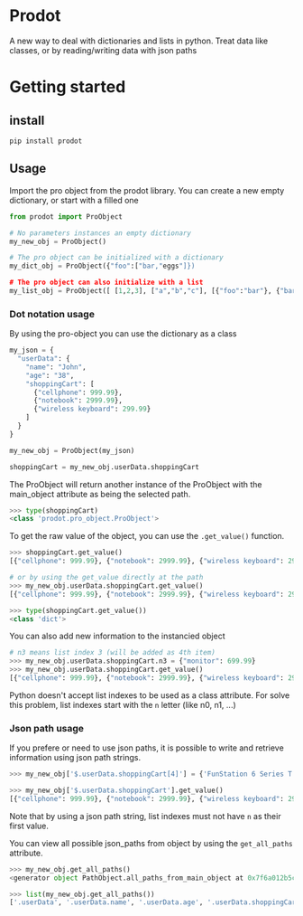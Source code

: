# Prodot

A new way to deal with dictionaries and lists in python.
Treat data like classes, or by reading/writing data with json paths

# Getting started

## install
```
pip install prodot
```

## Usage

Import the pro object from the prodot library. You can create a new empty dictionary, or start with a filled one

```Python
from prodot import ProObject

# No parameters instances an empty dictionary
my_new_obj = ProObject() 

# The pro object can be initialized with a dictionary
my_dict_obj = ProObject({"foo":["bar,"eggs"]})

# The pro object can also initialize with a list
my_list_obj = ProObject([ [1,2,3], ["a","b","c"], [{"foo":"bar"}, {"bar":"eggs"}] ])

```

### Dot notation usage
By using the pro-object you can use the dictionary as a class

```Python
my_json = {
  "userData": {
    "name": "John",
    "age": "38",
    "shoppingCart": [
      {"cellphone": 999.99},
      {"notebook": 2999.99},
      {"wireless keyboard": 299.99}
    ]
  }
}

my_new_obj = ProObject(my_json)

shoppingCart = my_new_obj.userData.shoppingCart
```

The ProObject will return another instance of the ProObject with the main_object attribute as being the selected path.

```Python
>>> type(shoppingCart)
<class 'prodot.pro_object.ProObject'>
```

To get the raw value of the object, you can use the `.get_value()` function.

```Python
>>> shoppingCart.get_value()
[{"cellphone": 999.99}, {"notebook": 2999.99}, {"wireless keyboard": 299.99}]

# or by using the get_value directly at the path
>>> my_new_obj.userData.shoppingCart.get_value()
[{"cellphone": 999.99}, {"notebook": 2999.99}, {"wireless keyboard": 299.99}]

>>> type(shoppingCart.get_value())
<class 'dict'>
```

You can also add new information to the instancied object

```Python
# n3 means list index 3 (will be added as 4th item)
>>> my_new_obj.userData.shoppingCart.n3 = {"monitor": 699.99}
>>> my_new_obj.userData.shoppingCart.get_value()
[{"cellphone": 999.99}, {"notebook": 2999.99}, {"wireless keyboard": 299.99}, {"monitor": 399.99}]
```
Python doesn't accept list indexes to be used as a class attribute. For solve this problem, list indexes start with the `n` letter (like n0, n1, ...)

### Json path usage

If you prefere or need to use json paths, it is possible to write and retrieve information using json path strings.

```Python
>>> my_new_obj['$.userData.shoppingCart[4]'] = {'FunStation 6 Series T':'699,99'}

>>> my_new_obj['$.userData.shoppingCart'].get_value()
[{"cellphone": 999.99}, {"notebook": 2999.99}, {"wireless keyboard": 299.99}, {"monitor": 399.99}, {'FunStation 6 Series T':'699,99'}]
```

Note that by using a json path string, list indexes must not have `n` as their first value.

You can view all possible json_paths from object by using the `get_all_paths` attribute.

```Python
>>> my_new_obj.get_all_paths()
<generator object PathObject.all_paths_from_main_object at 0x7f6a012b5c80>

>>> list(my_new_obj.get_all_paths())
['.userData', '.userData.name', '.userData.age', '.userData.shoppingCart', '.userData.shoppingCart[0]', '.userData.shoppingCart[0].cellphone', '.userData.shoppingCart[1]', '.userData.shoppingCart[1].notebook', '.userData.shoppingCart[2]', '.userData.shoppingCart[2].wireless keyboard', '.userData.shoppingCart[3]', '.userData.shoppingCart[3].monitor', '.userData.shoppingCart[4]', '.userData.shoppingCart[4].FunStation 6 Series T']
```

